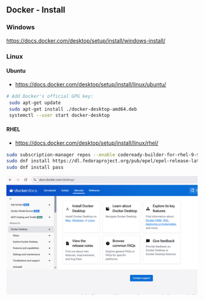 ## Docker - Install

### Windows

https://docs.docker.com/desktop/setup/install/windows-install/


### Linux
#### Ubuntu

- https://docs.docker.com/desktop/setup/install/linux/ubuntu/

```bash
# Add Docker's official GPG key:
 sudo apt-get update
 sudo apt-get install ./docker-desktop-amd64.deb
 systemctl --user start docker-desktop
```
#### RHEL
- https://docs.docker.com/desktop/setup/install/linux/rhel/
````bash
sudo subscription-manager repos --enable codeready-builder-for-rhel-9-$(arch)-rpms
sudo dnf install https://dl.fedoraproject.org/pub/epel/epel-release-latest-9.noarch.rpm
sudo dnf install pass
````

![alt](imgs/docker-desktop.png)
	
